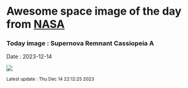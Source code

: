 
# Awesome space image of the day from [NASA](https://api.nasa.gov/)

### Today image : Supernova Remnant Cassiopeia A
Date : 2023-12-14

![](https://apod.nasa.gov/apod/image/2312/CasA_nircam_1024.jpg)

<small>Latest update : Thu Dec 14 22:12:25 2023</small>
        